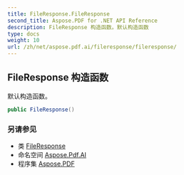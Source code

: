 ```yaml
---
title: FileResponse.FileResponse
second_title: Aspose.PDF for .NET API Reference
description: FileResponse 构造函数。默认构造函数
type: docs
weight: 10
url: /zh/net/aspose.pdf.ai/fileresponse/fileresponse/
---
```

## FileResponse 构造函数

默认构造函数。

```csharp
public FileResponse()
```

### 另请参见

* 类 [FileResponse](../)
* 命名空间 [Aspose.Pdf.AI](../../../aspose.pdf.ai/)
* 程序集 [Aspose.PDF](../../../)